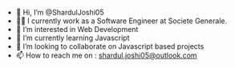 - 👋 Hi, I’m @ShardulJoshi05
- 👨‍💻 I currently work as a Software Engineer at Societe Generale.
- 👀 I’m interested in Web Development
- 🌱 I’m currently learning Javascript
- 💞️ I’m looking to collaborate on Javascript based projects
- 📫 How to reach me on : shardul.joshi05@outlook.com

<!---
ShardulJoshi05/ShardulJoshi05 is a ✨ special ✨ repository because its `README.md` (this file) appears on your GitHub profile.
You can click the Preview link to take a look at your changes.
--->
